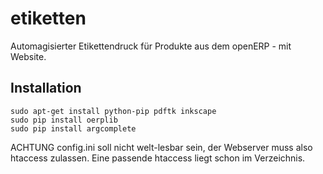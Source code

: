 etiketten
=========

Automagisierter Etikettendruck für Produkte aus dem openERP - mit Website.

Installation
------------

```
sudo apt-get install python-pip pdftk inkscape
sudo pip install oerplib
sudo pip install argcomplete
```

ACHTUNG config.ini soll nicht welt-lesbar sein, der Webserver muss also htaccess zulassen. Eine passende htaccess liegt schon im Verzeichnis.
